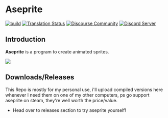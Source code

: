 # Aseprite

[![build](https://github.com/aseprite/aseprite/actions/workflows/build.yml/badge.svg)](https://github.com/aseprite/aseprite/actions/workflows/build.yml)
[![Translation Status](https://hosted.weblate.org/widget/aseprite/aseprite/svg-badge.svg)](https://hosted.weblate.org/engage/aseprite/)
[![Discourse Community](https://img.shields.io/badge/discourse-community-brightgreen.svg?style=flat)](https://community.aseprite.org/)
[![Discord Server](https://discordapp.com/api/guilds/324979738533822464/embed.png)](https://discord.gg/Yb2CeX8)

## Introduction

**Aseprite** is a program to create animated sprites.

![](https://media4.giphy.com/media/v1.Y2lkPTc5MGI3NjExdmZicTNuNnV4eWo1bDBkYmoyYjlvd2NtNGdrejEwdWgwbW9xeW8xdCZlcD12MV9pbnRlcm5hbF9naWZfYnlfaWQmY3Q9Zw/EDtmGoyeOiHK0lCSe9/giphy.webp)
## Downloads/Releases

This Repo is mostly for my personal use, i'll upload compiled versions here whenever I need them on one of my other computers, ps go support aseprite on steam, they're well worth the price/value.

- Head over to releases section to try aseprite yourself!


